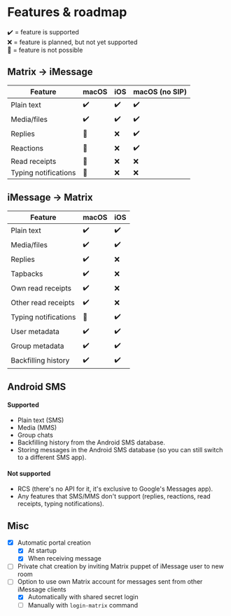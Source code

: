 # Features & roadmap
✔️ = feature is supported  
❌ = feature is planned, but not yet supported  
🛑 = feature is not possible

## Matrix → iMessage
| Feature              | macOS | iOS | macOS (no SIP) |
|----------------------|-------|-----|----------------|
| Plain text           | ✔️    | ✔️  | ✔️             |
| Media/files          | ✔️    | ✔️  | ✔️             |
| Replies              | 🛑    | ❌  | ✔️             |
| Reactions            | 🛑    | ❌  | ✔️             |
| Read receipts        | 🛑    | ❌  | ❌             |
| Typing notifications | 🛑    | ❌  | ❌             |

## iMessage → Matrix
| Feature              | macOS | iOS |
|----------------------|-------|-----|
| Plain text           | ✔️    | ✔️  |
| Media/files          | ✔️    | ✔️  |
| Replies              | ✔️    | ❌  |
| Tapbacks             | ✔️    | ❌  |
| Own read receipts    | ✔️    | ❌  |
| Other read receipts  | ✔️    | ❌  |
| Typing notifications | 🛑    | ✔️  |
| User metadata        | ✔️    | ✔️  |
| Group metadata       | ✔️    | ✔️  |
| Backfilling history  | ✔️    | ✔️  |

## Android SMS
#### Supported
* Plain text (SMS)
* Media (MMS)
* Group chats
* Backfilling history from the Android SMS database.
* Storing messages in the Android SMS database
  (so you can still switch to a different SMS app).

#### Not supported
* RCS (there's no API for it, it's exclusive to Google's Messages app).
* Any features that SMS/MMS don't support
  (replies, reactions, read receipts, typing notifications).

## Misc
* [x] Automatic portal creation
  * [x] At startup
  * [x] When receiving message
* [ ] Private chat creation by inviting Matrix puppet of iMessage user to new room
* [ ] Option to use own Matrix account for messages sent from other iMessage clients
  * [x] Automatically with shared secret login
  * [ ] Manually with `login-matrix` command
